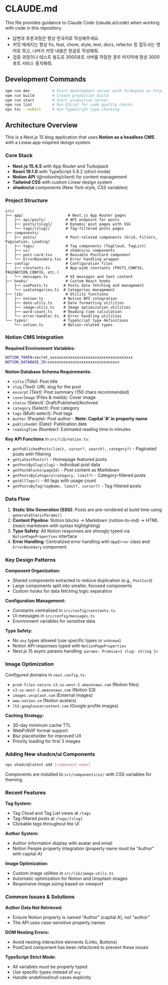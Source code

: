 # CLAUDE.md

This file provides guidance to Claude Code (claude.ai/code) when working with code in this repository.

- 답변과 추론과정은 항상 한국어로 작성해주세요.
- 커밋 메세지는 항상 fix, feat, chore, style, test, docs, refactor 등 접두사는 영어로 하고, 나머지 커밋 내용은 한글로 작성해줘.
- 검증 과정이나 테스트 용도로 3000포트 서버를 작동한 경우 마지막에 항상 3000포트 서비스 중지해줘.

## Development Commands

```bash
npm run dev          # Start development server with Turbopack on http://localhost:3000
npm run build        # Create production build
npm run start        # Start production server
npm run lint         # Run ESLint for code quality checks
npx tsc --noEmit     # Run TypeScript type checking
```

## Architecture Overview

This is a Next.js 15 blog application that uses **Notion as a headless CMS** with a Linear.app-inspired design system.

### Core Stack

- **Next.js 15.4.5** with App Router and Turbopack
- **React 19.1.0** with TypeScript 5.9.2 (strict mode)
- **Notion API** (@notionhq/client) for content management
- **Tailwind CSS** with custom Linear design system
- **shadcn/ui** components (New York style, CSS variables)

### Project Structure

```
src/
├── app/                    # Next.js App Router pages
│   ├── api/posts/         # API endpoint for posts
│   ├── posts/[slug]/      # Dynamic post pages with SSG
│   └── tags/[slug]/       # Tag-filtered posts pages
├── components/
│   ├── posts/             # Post-related components (Grid, Filters, Pagination, Loading)
│   ├── tags/              # Tag components (TagCloud, TagList)
│   ├── ui/                # shadcn/ui components
│   ├── post-card.tsx      # Reusable PostCard component
│   └── ErrorBoundary.tsx  # Error handling wrapper
├── config/                # Configuration files
│   ├── constants.ts       # App-wide constants (POSTS_CONFIG, PAGINATION_CONFIG, etc.)
│   └── messages.ts        # UI messages and text content
├── hooks/                 # Custom React hooks
│   ├── usePosts.ts       # Posts data fetching and management
│   └── useCategories.ts  # Categories management
├── lib/                   # Utility functions
│   ├── notion.ts         # Notion API integration
│   ├── date-utils.ts     # Date formatting utilities
│   ├── image-utils.ts    # Image optimization utilities
│   ├── word-count.ts     # Reading time calculation
│   └── error-handler.ts  # Error handling utilities
└── types/                # TypeScript type definitions
    └── notion.ts         # Notion-related types
```

### Notion CMS Integration

**Required Environment Variables:**

```bash
NOTION_TOKEN=secret_xxxxxxxxxxxxxxxxxxxxxxxxxxxxxxxxxxxxx
NOTION_DATABASE_ID=xxxxxxxxxxxxxxxxxxxxxxxxxxxxxxxx
```

**Notion Database Schema Requirements:**

- `title` (Title): Post title
- `slug` (Text): URL slug for the post
- `excerpt` (Text): Post summary (150 chars recommended)
- `coverImage` (Files & media): Cover image
- `status` (Select): Draft/Published/Archived
- `category` (Select): Post category
- `tags` (Multi-select): Post tags
- `Author` (People): Post author - **Note: Capital 'A' in property name**
- `publishedAt` (Date): Publication date
- `readingTime` (Number): Estimated reading time in minutes

**Key API Functions** in `src/lib/notion.ts`:

- `getPublishedPosts(limit, cursor?, search?, category?)` - Paginated posts with filtering
- `getLatestPosts()` - Homepage featured posts
- `getPostBySlug(slug)` - Individual post data
- `getPostBlocks(pageId)` - Post content as Markdown
- `getPostsByCategory(category, limit?)` - Category-filtered posts
- `getAllTags()` - All tags with usage count
- `getPostsByTag(tagName, limit?, cursor?)` - Tag-filtered posts

### Data Flow

1. **Static Site Generation (SSG)**: Posts are pre-rendered at build time using `generateStaticParams()`
2. **Content Pipeline**: Notion blocks → Markdown (notion-to-md) → HTML (react-markdown with syntax highlighting)
3. **Type Safety**: All Notion responses are strongly typed via `NotionPageProperties` interface
4. **Error Handling**: Centralized error handling with `AppError` class and `ErrorBoundary` component

### Key Design Patterns

**Component Organization:**

- Shared components extracted to reduce duplication (e.g., `PostCard`)
- Large components split into smaller, focused components
- Custom hooks for data fetching logic separation

**Configuration Management:**

- Constants centralized in `src/config/constants.ts`
- UI messages in `src/config/messages.ts`
- Environment variables for sensitive data

**Type Safety:**

- No `any` types allowed (use specific types or `unknown`)
- Notion API responses typed with `NotionPageProperties`
- Next.js 15 async params handling: `params: Promise<{ slug: string }>`

### Image Optimization

Configured domains in `next.config.ts`:

- `prod-files-secure.s3.us-west-2.amazonaws.com` (Notion files)
- `s3.us-west-2.amazonaws.com` (Notion S3)
- `images.unsplash.com` (External images)
- `www.notion.so` (Notion avatars)
- `lh3.googleusercontent.com` (Google profile images)

**Caching Strategy:**

- 30-day minimum cache TTL
- WebP/AVIF format support
- Blur placeholder for improved UX
- Priority loading for first 3 images

### Adding New shadcn/ui Components

```bash
npx shadcn@latest add [component-name]
```

Components are installed to `src/components/ui/` with CSS variables for theming.

### Recent Features

**Tag System:**

- Tag Cloud and Tag List views at `/tags`
- Tag-filtered posts at `/tags/[slug]`
- Clickable tags throughout the UI

**Author System:**

- Author information display with avatar and email
- Notion People property integration (property name must be "Author" with capital A)

**Image Optimization:**

- Custom image utilities in `src/lib/image-utils.ts`
- Automatic optimization for Notion and Unsplash images
- Responsive image sizing based on viewport

### Common Issues & Solutions

**Author Data Not Retrieved:**

- Ensure Notion property is named "Author" (capital A), not "author"
- The API uses case-sensitive property names

**DOM Nesting Errors:**

- Avoid nesting interactive elements (Links, Buttons)
- PostCard component has been refactored to prevent these issues

**TypeScript Strict Mode:**

- All variables must be properly typed
- Use specific types instead of `any`
- Handle undefined/null cases explicitly
